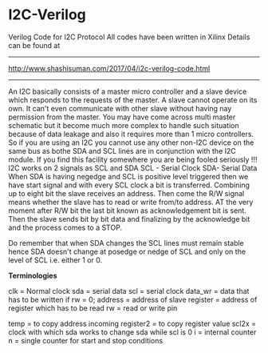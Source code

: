 # I2C-Verilog
Verilog Code for I2C Protocol
All codes have been written in Xilinx
Details can be found at 
*****
http://www.shashisuman.com/2017/04/i2c-verilog-code.html

****
An I2C basically consists of a master micro controller and a slave device which responds to the requests of the master. A slave cannot operate on its own. It can't even communicate with other slave without having nay permission from the master.
You may have come across multi master schematic but it become much more complex to handle such situation because of data leakage and also it requires more than 1 micro controllers. So if you are using an I2C you cannot use any other non-I2C device on the same bus as bothe SDA and SCL lines are in conjunction with the I2C module. If you find this facility somewhere you are being fooled seriously !!!
 I2C works on 2 signals as SCL and SDA
                                           SCL - Serial Clock
                                           SDA- Serial Data 
When SDA is having negedge and SCL is positive level triggered then we have start signal and with every SCL clock a bit is transferred. Combining up to eight bit the slave receives an address. Then come the R/W signal means whether the slave has to read or write from/to address. AT the very moment after R/W bit the last bit known as acknowledgement bit is sent. Then the slave sends bit by bit data and finalizing by the acknowledge bit and the process comes to a STOP.

Do remember that when SDA changes the SCL lines must remain stable hence SDA doesn't change at posedge or nedge of SCL and only on the level of SCL i.e. either 1 or 0.

**Terminologies**

clk = Normal clock
sda = serial data
scl = serial clock
data_wr = data that has to be written if rw = 0;
address = address of slave
register = address of register which has to be read
rw = read or write pin

temp = to copy address incoming
register2 = to copy register value
scl2x = clock with which sda works to change sda while scl is 0
i = internal counter
n = single counter for start and stop conditions




